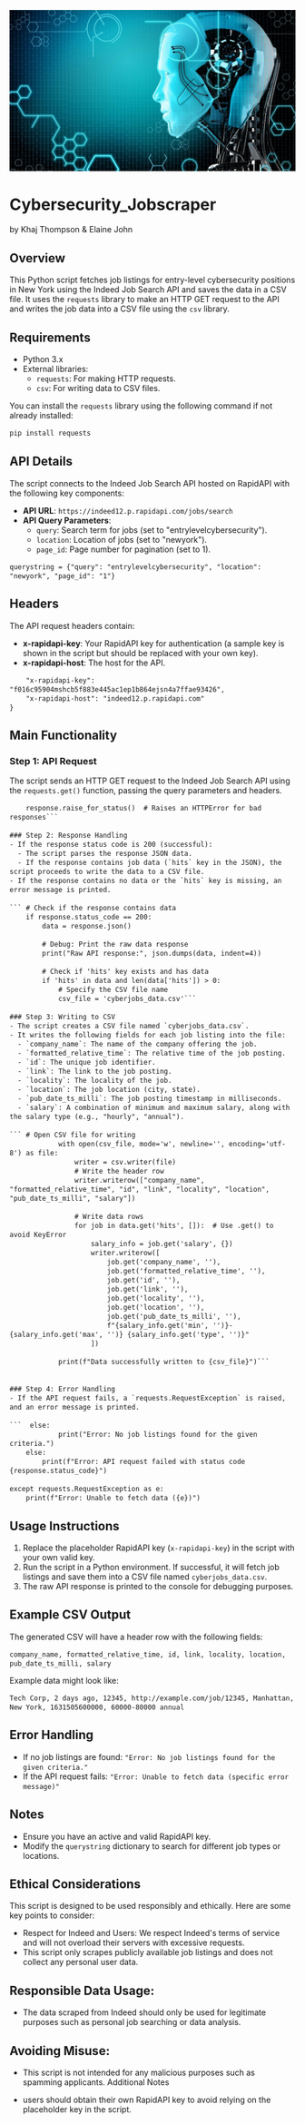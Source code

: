 ![1398313](1398313.jpg)
# Cybersecurity_Jobscraper
by Khaj Thompson & Elaine John

## Overview
This Python script fetches job listings for entry-level cybersecurity positions in New York using the Indeed Job Search API and saves the data in a CSV file. It uses the `requests` library to make an HTTP GET request to the API and writes the job data into a CSV file using the `csv` library.

## Requirements
- Python 3.x
- External libraries:
  - `requests`: For making HTTP requests.
  - `csv`: For writing data to CSV files.

You can install the `requests` library using the following command if not already installed:

```bash
pip install requests
```

## API Details
The script connects to the Indeed Job Search API hosted on RapidAPI with the following key components:
- **API URL**: `https://indeed12.p.rapidapi.com/jobs/search`
- **API Query Parameters**:
  - `query`: Search term for jobs (set to "entrylevelcybersecurity").
  - `location`: Location of jobs (set to "newyork").
  - `page_id`: Page number for pagination (set to 1).

```url = "https://indeed12.p.rapidapi.com/jobs/search"
querystring = {"query": "entrylevelcybersecurity", "location": "newyork", "page_id": "1"}
```

## Headers
The API request headers contain:
- **x-rapidapi-key**: Your RapidAPI key for authentication (a sample key is shown in the script but should be replaced with your own key).
- **x-rapidapi-host**: The host for the API.

```headers = {
    "x-rapidapi-key": "f016c95904mshcb5f883e445ac1ep1b864ejsn4a7ffae93426",
    "x-rapidapi-host": "indeed12.p.rapidapi.com"
}
```


## Main Functionality

### Step 1: API Request
The script sends an HTTP GET request to the Indeed Job Search API using the `requests.get()` function, passing the query parameters and headers.

```    response = requests.get(url, headers=headers, params=querystring)
    response.raise_for_status()  # Raises an HTTPError for bad responses```

### Step 2: Response Handling
- If the response status code is 200 (successful):
  - The script parses the response JSON data.
  - If the response contains job data (`hits` key in the JSON), the script proceeds to write the data to a CSV file.
- If the response contains no data or the `hits` key is missing, an error message is printed.

``` # Check if the response contains data
    if response.status_code == 200:
        data = response.json()

        # Debug: Print the raw data response
        print("Raw API response:", json.dumps(data, indent=4))

        # Check if 'hits' key exists and has data
        if 'hits' in data and len(data['hits']) > 0:
            # Specify the CSV file name
            csv_file = 'cyberjobs_data.csv'```

### Step 3: Writing to CSV
- The script creates a CSV file named `cyberjobs_data.csv`.
- It writes the following fields for each job listing into the file:
  - `company_name`: The name of the company offering the job.
  - `formatted_relative_time`: The relative time of the job posting.
  - `id`: The unique job identifier.
  - `link`: The link to the job posting.
  - `locality`: The locality of the job.
  - `location`: The job location (city, state).
  - `pub_date_ts_milli`: The job posting timestamp in milliseconds.
  - `salary`: A combination of minimum and maximum salary, along with the salary type (e.g., "hourly", "annual").

``` # Open CSV file for writing
            with open(csv_file, mode='w', newline='', encoding='utf-8') as file:
                writer = csv.writer(file)
                # Write the header row
                writer.writerow(["company_name", "formatted_relative_time", "id", "link", "locality", "location", "pub_date_ts_milli", "salary"])

                # Write data rows
                for job in data.get('hits', []):  # Use .get() to avoid KeyError
                    salary_info = job.get('salary', {})
                    writer.writerow([
                        job.get('company_name', ''),
                        job.get('formatted_relative_time', ''),
                        job.get('id', ''),
                        job.get('link', ''),
                        job.get('locality', ''),
                        job.get('location', ''),
                        job.get('pub_date_ts_milli', ''),
                        f"{salary_info.get('min', '')}-{salary_info.get('max', '')} {salary_info.get('type', '')}"
                    ])

            print(f"Data successfully written to {csv_file}")```


### Step 4: Error Handling
- If the API request fails, a `requests.RequestException` is raised, and an error message is printed.

```  else:
            print("Error: No job listings found for the given criteria.")
    else:
        print(f"Error: API request failed with status code {response.status_code}")

except requests.RequestException as e:
    print(f"Error: Unable to fetch data ({e})")
```

## Usage Instructions
1. Replace the placeholder RapidAPI key (`x-rapidapi-key`) in the script with your own valid key.
2. Run the script in a Python environment. If successful, it will fetch job listings and save them into a CSV file named `cyberjobs_data.csv`.
3. The raw API response is printed to the console for debugging purposes.

## Example CSV Output
The generated CSV will have a header row with the following fields:

```
company_name, formatted_relative_time, id, link, locality, location, pub_date_ts_milli, salary
```

Example data might look like:

```
Tech Corp, 2 days ago, 12345, http://example.com/job/12345, Manhattan, New York, 1631505600000, 60000-80000 annual
```

## Error Handling
- If no job listings are found: `"Error: No job listings found for the given criteria."`
- If the API request fails: `"Error: Unable to fetch data (specific error message)"`

## Notes
- Ensure you have an active and valid RapidAPI key.
- Modify the `querystring` dictionary to search for different job types or locations.

## Ethical Considerations

This script is designed to be used responsibly and ethically. Here are some key points to consider:

- Respect for Indeed and Users: We respect Indeed's terms of service and will not overload their servers with excessive requests.
- This script only scrapes publicly available job listings and does not collect any personal user data.

## Responsible Data Usage:
- The data scraped from Indeed should only be used for legitimate purposes such as personal job searching or data analysis.

## Avoiding Misuse: 
- This script is not intended for any malicious purposes such as spamming applicants.
Additional Notes

- users should obtain their own RapidAPI key to avoid relying on the placeholder key in the script.
